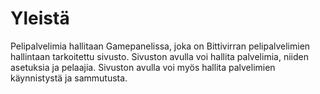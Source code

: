 # Yleistä

Pelipalvelimia hallitaan Gamepanelissa, joka on Bittivirran pelipalvelimien hallintaan tarkoitettu sivusto. Sivuston avulla voi hallita palvelimia, niiden asetuksia ja pelaajia. Sivuston avulla voi myös hallita palvelimien käynnistystä ja sammutusta.

